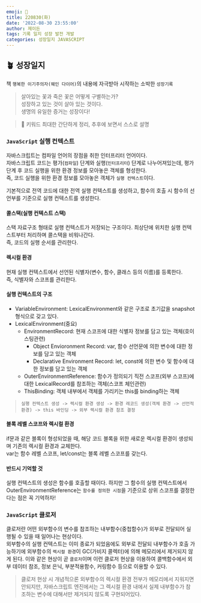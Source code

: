 ```yaml
---
emoji: 🌱
title: 220830(화)
date: '2022-08-30 23:55:00'
author: 제이든
tags: 기록 일지 성장 발전 개발
categories: 성장일지 JAVASCRIPT
---
```


## 🪴 성장일지

책 `행복한 이기주의자(웨인 다이어)`의 내용에 자극받아 시작하는 소박한 `성장기록`

> 살아있는 꽃과 죽은 꽃은 어떻게 구별하는가?<br/>
> 성장하고 있는 것이 살아 있는 것이다.<br/>
> 생명의 유일한 증거는 성장이다!

> 🌳 키워드
> 최대한 간단하게 정리, 추후에 보면서 스스로 설명

### `JavaScript` 실행 컨텍스트

자바스크립트는 컴파일 언어의 장점을 취한 인터프리터 언어이다.<br/>
자바스크립트 코드는 평가(`컴파일`) 단계와 실행(`인터프리터`) 단계로 나누어져있는데, 평가 단계 후 코드 실행을 위한 환경 정보를 모아놓은 객체를 형성한다.<br/>
즉, 코드 실행을 위한 환경 정보를 모아놓은 객체가 `실행 컨텍스트`이다.

기본적으로 전역 코드에 대한 전역 실행 컨텍스트를 생성하고, 함수의 호출 시 함수의 선언부를 기준으로 실행 컨텍스트를 생성한다.

#### 콜스택(실행 컨텍스트 스택)

스택 자료구조 형태로 실행 컨텍스트가 저장되는 구조이다. 최상단에 위치한 실행 컨텍스트부터 처리하며 콜스택을 비워나간다.<br/>
즉, 코드의 실행 순서를 관리한다.

#### 렉시컬 환경

현재 실행 컨텍스트에서 선언된 식별자(변수, 함수, 클래스 등의 이름)를 등록한다.<br/>
즉, 식별자와 스코프를 관리한다.

#### 실행 컨텍스트의 구조

- VariableEnvironment: LexicalEnvironment와 같은 구조로 초기값을 snapshot 형식으로 갖고 있다.
- LexicalEnvironment(중요)
  - EnvironmentRecord: 현재 스코프에 대한 식별자 정보를 담고 있는 객체(호이스팅관련)
    - Object Envioronment Record: var, 함수 선언문에 의한 변수에 대한 정보를 담고 있는 객체
    - Declarative Environment Record: let, const에 의한 변수 및 함수에 대한 정보를 담고 있는 객체
  - OuterEnvironmentReference: 함수가 정의되기 직전 스코프(외부 스코프)에 대한 LexicalRecord를 참조하는 객체(스코프 체인관련)
  - ThisBinding: 객체 내부에서 객체를 가리키는 this를 binding하는 객체

> `실행 컨텍스트 생성 -> 렉시컬 환경 생성 -> 환경 레코드 생성(객체 환경 -> 선언적 환경) -> this 바인딩 -> 외부 렉시컬 환경 참조 결정`

#### 블록 레벨 스코프와 렉시컬 환경

if문과 같은 블록이 형성되었을 때, 해당 코드 블록을 위한 새로운 렉시컬 환경이 생성되며 기존의 렉시컬 환경과 교체한다.<br/>
var는 함수 레벨 스코프, let/const는 블록 레벨 스코프를 갖는다.

#### 반드시 기억할 것

실행 컨텍스트의 생성은 함수를 호출할 때이다. 하지만 그 함수의 실행 컨텍스트에서 OuterEnvironmentReference는 `함수를 정의한 시점`을 기준으로 상위 스코프를 결정한다는 점은 꼭 기억하자!

### `JavaScript` 클로저

클로저란 어떤 외부함수의 변수를 참조하는 내부함수(중첩함수)가 외부로 전달되어 실행될 수 있을 때 일어나는 현상이다.<br/>
외부함수의 실행 컨텍스트는 이미 종료가 되었음에도 외부로 전달되 내부함수가 호출 가능하기에 외부함수의 `렉시컬 환경`이 GC(가비지 콜렉터)에 의해 메모리에서 제거되지 않게 된다. 이와 같은 현상이 곧 `클로저`이며 이런 클로저 현상을 이용하여 콜백함수에서 외부 데이터 참조, 정보 은닉, 부분적용함수, 커링함수 등으로 이용할 수 있다.

> 클로저 현상 시 개념적으론 외부함수의 렉시컬 환경 전부가 메모리에서 지워지면 안되지만, 자바스크립트 엔진에서는 그 렉시컬 환경 내에서 실제 내부함수가 참조하는 변수에 대해서만 제거되지 않도록 구현되어있다.

```toc

```
